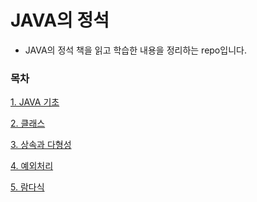 # JAVA의 정석
* JAVA의 정석 책을 읽고 학습한 내용을 정리하는 repo입니다.

### 목차
[1. JAVA 기초](https://github.com/JisooOh94/study/blob/master/JAVA%EC%9D%98%20%EC%A0%95%EC%84%9D/Content/1.%20JAVA%20%EA%B8%B0%EC%B4%88.md)

[2. 클래스](https://github.com/JisooOh94/study/blob/master/JAVA%EC%9D%98%20%EC%A0%95%EC%84%9D/Content/2.%20%ED%81%B4%EB%9E%98%EC%8A%A4.md)

[3. 상속과 다형성](https://github.com/JisooOh94/study/blob/master/JAVA%EC%9D%98%20%EC%A0%95%EC%84%9D/Content/3.%20%EC%83%81%EC%86%8D%EA%B3%BC%20%EB%8B%A4%ED%98%95%EC%84%B1.md)

[4. 예외처리](https://github.com/JisooOh94/study/blob/master/JAVA%EC%9D%98%20%EC%A0%95%EC%84%9D/Content/4.%20%EC%98%88%EC%99%B8%EC%B2%98%EB%A6%AC.md)

[5. 람다식](https://github.com/JisooOh94/study/blob/master/JAVA%EC%9D%98%20%EC%A0%95%EC%84%9D/Content/5.%20%EB%9E%8C%EB%8B%A4%EC%8B%9D.md)
<!--stackedit_data:
eyJoaXN0b3J5IjpbNDIyOTQ0Mjg3LDE5NDgzODM4OTYsMjA3Mz
I3NjQxMV19
-->